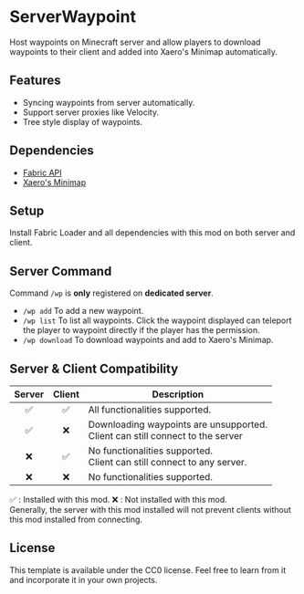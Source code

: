 # ServerWaypoint

Host waypoints on Minecraft server and allow players to download waypoints to their client and added into Xaero's Minimap automatically.

## Features
- Syncing waypoints from server automatically.
- Support server proxies like Velocity.
- Tree style display of waypoints.

## Dependencies

- [Fabric API](https://modrinth.com/mod/fabric-api)
- [Xaero's Minimap](https://modrinth.com/mod/xaeros-minimap)

## Setup
Install Fabric Loader and all dependencies with this mod on both server and client.

## Server Command
Command `/wp` is **only** registered on **dedicated server**.
- `/wp add` To add a new waypoint.
- `/wp list` To list all waypoints. Click the waypoint displayed can teleport the player to waypoint directly if the player has the permission.
- `/wp download` To download waypoints and add to Xaero's Minimap.

## Server & Client Compatibility

| Server | Client | Description |
| :---: | :---: | --- |
|   ✅    |   ✅    | All functionalities supported.|
|   ✅    |   ❌    | Downloading waypoints are unsupported.<br/>Client can still connect to the server | 
|   ❌    |   ✅    | No functionalities supported.<br/>Client can still connect to any server. |
|   ❌    |   ❌    | No functionalities supported. |

✅ : Installed with this mod. ❌ : Not installed with this mod.\
Generally, the server with this mod installed will not prevent clients without this mod installed from connecting.


## License

This template is available under the CC0 license. Feel free to learn from it and incorporate it in your own projects.
